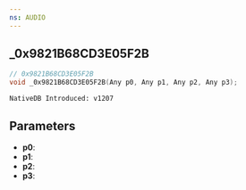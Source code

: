 ```yaml
---
ns: AUDIO
---
```

## _0x9821B68CD3E05F2B

```c
// 0x9821B68CD3E05F2B
void _0x9821B68CD3E05F2B(Any p0, Any p1, Any p2, Any p3);
```

```
NativeDB Introduced: v1207
```

## Parameters
* **p0**:
* **p1**:
* **p2**:
* **p3**:
